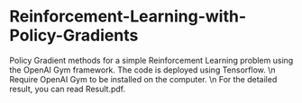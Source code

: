 # Reinforcement-Learning-with-Policy-Gradients
Policy Gradient methods for a simple Reinforcement Learning problem using the OpenAI Gym framework.
The code is deployed using Tensorflow. \n
Require OpenAI Gym to be installed on the computer. \n
For the detailed result, you can read Result.pdf.

